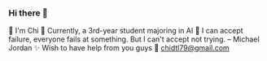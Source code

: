 ### Hi there 👋

👩 I'm Chi
🌱 Currently, a 3rd-year student majoring in AI
🤔 I can accept failure, everyone fails at something. But I can't accept not trying. – Michael Jordan
✨ Wish to have help from you guys
📩 chidtl79@gmail.com
